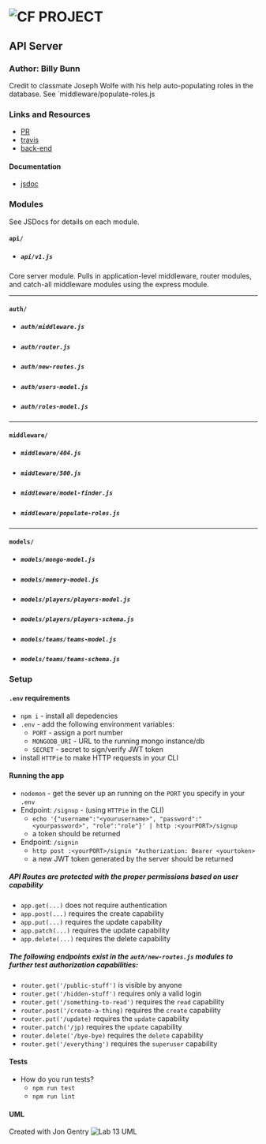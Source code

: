 ![CF](http://i.imgur.com/7v5ASc8.png) PROJECT
=================================================

<!-- LINKS -->
<!-- Replace the link for each in brackets below -->
<!-- PR (working into submission) -->
[1]: https://github.com/401-advanced-javascript-billybunn/lab-14/pull/1
<!-- travis build -->
[2]: https://travis-ci.com/401-advanced-javascript-billybunn/lab-14
<!-- back-end -->
[3]: https://api-server-401.herokuapp.com
<!-- front-end -->
[4]: http://xyz.com
<!-- swagger -->
[5]: http://xyz.com
<!-- jsdoc-->
[6]: https://api-server-401.herokuapp.com/docs

## API Server

### Author: Billy Bunn
Credit to classmate Joseph Wolfe with his help auto-populating roles in the database. See `middleware/populate-roles.js

### Links and Resources
* [PR][1]
* [travis][2]
* [back-end][3]
<!-- (when applicable) -->
<!-- * [front-end][4] -->

#### Documentation
<!-- API assignments only -->
<!-- * [swagger][5] -->
<!-- (All assignments) -->
* [jsdoc][6]

### Modules
See JSDocs for details on each module.
#### `api/`
* ##### `api/v1.js`
Core server module. Pulls in application-level middleware, router modules, and catch-all middleware modules using the express module.

---
#### `auth/`
* ##### `auth/middleware.js`
* ##### `auth/router.js`
* ##### `auth/new-routes.js`
* ##### `auth/users-model.js`
* ##### `auth/roles-model.js`

---
#### `middleware/`
* ##### `middleware/404.js`
* ##### `middleware/500.js`
* ##### `middleware/model-finder.js`
* ##### `middleware/populate-roles.js`

---
#### `models/`
* ##### `models/mongo-model.js`
* ##### `models/memory-model.js`
* ##### `models/players/players-model.js`
* ##### `models/players/players-schema.js`
* ##### `models/teams/teams-model.js`
* ##### `models/teams/teams-schema.js`




<!-- ##### Exported Values and Methods -->

<!-- ###### `foo(thing) -> string` -->
<!-- If you finished everything, you should be able to copy/paste the lab requirements and put them in present tense. -->
<!-- Usage Notes or examples -->

<!-- ###### `bar(array) -> array` -->
<!-- Usage Notes or examples -->

### Setup
#### `.env` requirements
* `npm i` - install all depedencies
* `.env` - add the following environment variables:
  * `PORT` - assign a port number
  * `MONGODB_URI` - URL to the running mongo instance/db
  * `SECRET` - secret to sign/verify JWT token
* install `HTTPie` to make HTTP requests in your CLI


#### Running the app
* `nodemon` - get the sever up an running on the `PORT` you specify in your `.env`
* Endpoint: `/signup` - (using `HTTPie` in the CLI)
    * `echo '{"username":"<yourusername>", "password":"<yourpassword>", "role":"role"}' | http :<yourPORT>/signup`
    * a token should be returned
* Endpoint: `/signin`
  * `http post :<yourPORT>/signin "Authorization: Bearer <yourtoken>`
  * a new JWT token generated by the server should be returned

##### API Routes are protected with the proper permissions based on user capability
* `app.get(...)` does not require authentication
* `app.post(...)` requires the create capability
* `app.put(...)` requires the update capability
* `app.patch(...)` requires the update capability
* `app.delete(...)` requires the delete capability

##### The following endpoints exist in the `auth/new-routes.js` modules to further test authorization capabilities:
  * `router.get('/public-stuff')` is visible by anyone
  * `router.get('/hidden-stuff')` requires only a valid login
  * `router.get('/something-to-read')` requires the `read` capability
  * `router.post('/create-a-thing)` requires the `create` capability
  * `router.put('/update)` requires the `update` capability
  * `router.patch('/jp)` requires the `update` capability
  * `router.delete('/bye-bye)` requires the `delete` capability
  * `router.get('/everything')` requires the `superuser` capability

  
#### Tests
* How do you run tests?
  * `npm run test`
  * `npm run lint`
<!-- * What assertions were made? -->
<!-- * What assertions need to be / should be made? -->

#### UML
Created with Jon Gentry
![Lab 13 UML](https://i.imgur.com/Z3AkIS0.jpg)
